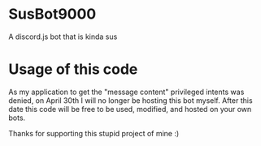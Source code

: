 # SusBot9000
A discord.js bot that is kinda sus

# Usage of this code
As my application to get the "message content" privileged intents was denied, on April 30th I will no longer be hosting
this bot myself. After this date this code will be free to be used, modified, and hosted on your own bots.

Thanks for supporting this stupid project of mine :)